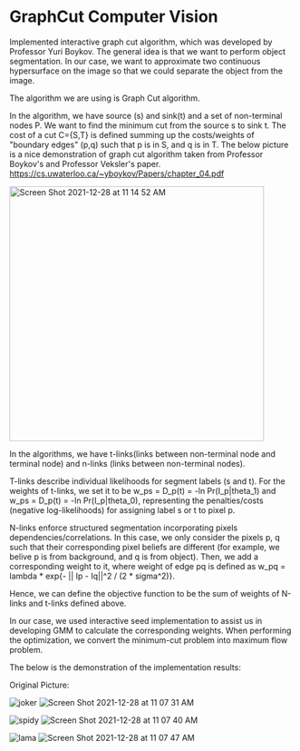 # GraphCut Computer Vision

Implemented interactive graph cut algorithm, which was developed by Professor Yuri Boykov. The general idea is that we want to perform object segmentation. In our case, we want to approximate two continuous hypersurface on the image so that we could separate the object from the image.

The algorithm we are using is Graph Cut algorithm. 

In the algorithm, we have source (s) and sink(t) and a set of non-terminal nodes P. We want to find the minimum cut from the source s to sink t. The cost of a cut C={S,T} is defined summing up the costs/weights of "boundary edges" (p,q) such that p is in S, and q is in T. The below picture is a nice demonstration of graph cut algorithm taken from Professor Boykov's and Professor Veksler's paper. https://cs.uwaterloo.ca/~yboykov/Papers/chapter_04.pdf

<img width="449" alt="Screen Shot 2021-12-28 at 11 14 52 AM" src="https://user-images.githubusercontent.com/54965707/147585592-874703ef-f450-4e8f-b64b-1e1b6a8b0385.png">

In the algorithms, we have t-links(links between non-terminal node and terminal node) and n-links (links between non-terminal nodes).

T-links describe individual likelihoods for segment labels (s and t). For the weights of t-links, we set it to be w_ps = D_p(t) = -ln Pr(I_p|theta_1) and w_ps = D_p(t) = -ln Pr(I_p|theta_0), representing the penalties/costs (negative log-likelihoods) for assigning label s or t to pixel p.

N-links enforce structured segmentation incorporating pixels dependencies/correlations. In this case, we only consider the pixels p, q such that their corresponding pixel beliefs are different (for example, we belive p is from background, and q is from object). Then, we add a corresponding weight to it, where weight of edge pq is defined as w_pq = lambda * exp{- || Ip - Iq||^2 / (2 * sigma^2)}.

Hence, we can define the objective function to be the sum of weights of N-links and t-links defined above.

In our case, we used interactive seed implementation to assist us in developing GMM to calculate the corresponding weights. When performing the optimization, we convert the minimum-cut problem into maximum flow problem. 

The below is the demonstration of the implementation results:

Original Picture:

![joker](https://user-images.githubusercontent.com/54965707/147587857-85253080-7bff-4d8a-8415-c459260a6630.jpg)
![Screen Shot 2021-12-28 at 11 07 31 AM](https://user-images.githubusercontent.com/54965707/147585569-7b6e2e17-1ff4-43dd-9555-5b8ee3e538f5.png)

![spidy](https://user-images.githubusercontent.com/54965707/147587808-0af0d405-902c-478d-a88b-29290550e2cc.jpeg)
![Screen Shot 2021-12-28 at 11 07 40 AM](https://user-images.githubusercontent.com/54965707/147585579-96c29e5d-6d4a-47fe-9427-44de1fa6ae39.png)

![lama](https://user-images.githubusercontent.com/54965707/147587871-890a2de5-cf0d-430e-910d-f8bd4530e1c5.jpg)
![Screen Shot 2021-12-28 at 11 07 47 AM](https://user-images.githubusercontent.com/54965707/147585583-ac65a475-28e3-422a-b813-72b2f35c0375.png)
